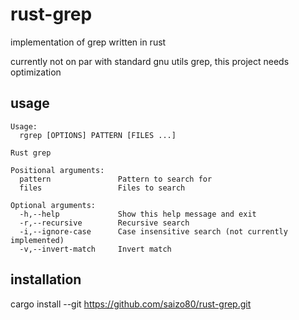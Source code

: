 # rust-grep

implementation of grep written in rust

currently not on par with standard gnu utils grep, this project needs optimization

## usage

```
Usage:
  rgrep [OPTIONS] PATTERN [FILES ...]

Rust grep

Positional arguments:
  pattern               Pattern to search for
  files                 Files to search

Optional arguments:
  -h,--help             Show this help message and exit
  -r,--recursive        Recursive search
  -i,--ignore-case      Case insensitive search (not currently implemented)
  -v,--invert-match     Invert match
```

## installation

cargo install --git https://github.com/saizo80/rust-grep.git
